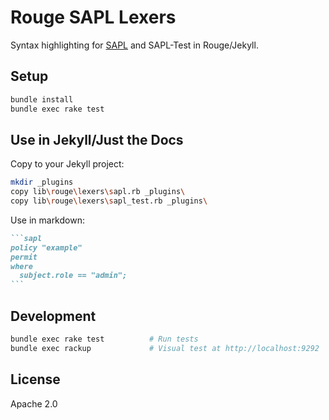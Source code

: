 # Rouge SAPL Lexers

Syntax highlighting for [SAPL](https://sapl.io) and SAPL-Test in Rouge/Jekyll.

## Setup

```bash
bundle install
bundle exec rake test
```

## Use in Jekyll/Just the Docs

Copy to your Jekyll project:

```bash
mkdir _plugins
copy lib\rouge\lexers\sapl.rb _plugins\
copy lib\rouge\lexers\sapl_test.rb _plugins\
```

Use in markdown:

````markdown
```sapl
policy "example"
permit
where
  subject.role == "admin";
```
````

## Development

```bash
bundle exec rake test          # Run tests
bundle exec rackup             # Visual test at http://localhost:9292
```

## License

Apache 2.0
